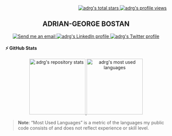 <!-- Profile stats -->
<div align="right">
  <a href="https://github.com/adrg">
    <img alt="adrg's total stars" src="https://img.shields.io/github/stars/adrg?label=TOTAL+STARS&style=flat-square" />
  </a>
  <a href="https://komarev.com/ghpvc">
    <img alt="adrg's profile views" src="https://komarev.com/ghpvc/?username=adrg&label=PROFILE+VIEWS&logo=github&style=flat-square" />
  </a>
</div>

<!-- Header -->
<h2 align="center">ADRIAN-GEORGE BOSTAN</h2>
<div align="center">
  <a href="mailto:adrg@epistack.com">
    <img alt="Send me an email" src="https://img.shields.io/badge/email-D14836?style=for-the-badge&logo=gmail&logoColor=white" />
  </a>
  <a href="https://linkedin.com/in/adrgb">
    <img alt="adrg's LinkedIn profile" src="https://img.shields.io/badge/linkedin-0077B5?style=for-the-badge&logo=linkedin&logoColor=white" />
  </a>
  <a href="https://twitter.com/adrg_b">
    <img alt="adrg's Twitter profile" src="https://img.shields.io/badge/twitter-1DA1F2?style=for-the-badge&logo=twitter&logoColor=white" />
  </a>
</div>

<!-- GitHub Stats -->
<h4>⚡ GitHub Stats</h4>
<div align="center">
  <a href="https://github.com/anuraghazra/github-readme-stats">
    <img alt="adrg's repository stats" src="https://github-readme-stats-anuraghazra1.vercel.app/api?username=adrg&show_icons=true&count_private=true&include_all_commits=true&hide_border=true&hide_title=true" height="175px" />
  </a>
  <a href="https://github.com/anuraghazra/github-readme-stats">
    <img alt="adrg's most used languages" src="https://github-readme-stats.vercel.app/api/top-langs/?username=adrg&langs_count=8&layout=compact&hide_border=true" height="175px" />
  </a>
</div>

> **Note**: “Most Used Languages” is a metric of the languages my public code consists of and does not reflect experience or skill level.
